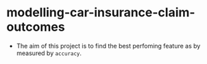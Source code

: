 # modelling-car-insurance-claim-outcomes

- The aim of this project is to find the best perfoming feature as by measured by `accuracy`.
